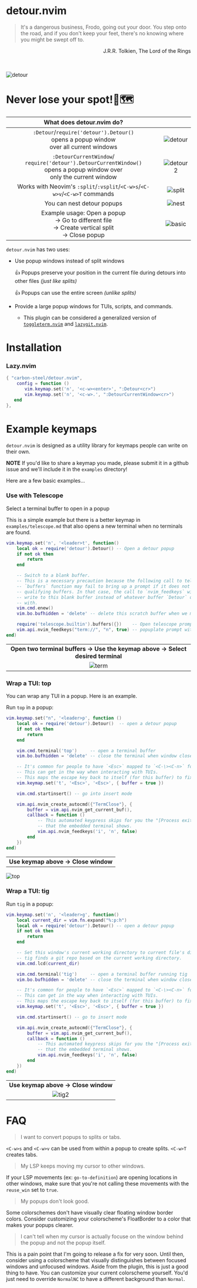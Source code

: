 # detour.nvim
> It's a dangerous business, Frodo, going out your door. You step onto the road, and if you don't keep your feet, there's no knowing where you might be swept off to.

<div dir="rtl">
J.R.R. Tolkien, The Lord of the Rings 
</div>
</br></br>

![detour](https://github.com/carbon-steel/detour.nvim/assets/7697639/63a88fd3-f910-4e42-9664-0e14fe88d066)

# Never lose your spot!📍🗺️

| What does detour.nvim do? | |
| :--: | :--: |
| `:Detour`/`require('detour').Detour()` <br />opens a popup window<br />over all current windows | ![detour](https://github.com/carbon-steel/detour.nvim/assets/7697639/1eb85155-7134-473f-8df0-dd15f55c1d8c) |
| `:DetourCurrentWindow`/<br />`require('detour').DetourCurrentWindow()`<br />opens a popup window over<br />only the current window | ![detour2](https://github.com/carbon-steel/detour.nvim/assets/7697639/d3f0db15-916b-4b17-b227-0e4aa8fc318d) |
| Works with Neovim's `:split`/`:vsplit`/`<C-w>s`/`<C-w>v`/`<C-w>T` commands | ![split](https://github.com/carbon-steel/detour.nvim/assets/7697639/4ffa7f36-8b2a-4d91-a8bb-7012f7b82015) |
| You can nest detour popups | ![nest](https://github.com/carbon-steel/detour.nvim/assets/7697639/5fc3cad6-9acf-482d-97cb-c75788617cf8) |
| Example usage: Open a popup <br />-> Go to different file <br />-> Create vertical split <br />-> Close popup | ![basic](https://github.com/carbon-steel/detour.nvim/assets/7697639/3a408a14-8b9d-4bd4-90db-e633c5f97b7c) |

`detour.nvim` has two uses:
* Use popup windows instead of split windows
  
  :+1: Popups preserve your position in the current file during detours into other files *(just like splits)*

  :+1: Popups can use the entire screen *(unlike splits)*

* Provide a large popup windows for TUIs, scripts, and commands.
    * This plugin can be considered a generalized version of [`toggleterm.nvim`](https://github.com/akinsho/toggleterm.nvim) and [`lazygit.nvim`](https://github.com/kdheepak/lazygit.nvim).

# Installation

### Lazy.nvim

```lua
{ "carbon-steel/detour.nvim",
    config = function ()
       vim.keymap.set('n', '<c-w><enter>', ":Detour<cr>")
       vim.keymap.set('n', '<c-w>.', ":DetourCurrentWindow<cr>")
   end
},
```

# Example keymaps
`detour.nvim` is designed as a utility library for keymaps people can write on their own.

**NOTE** If you'd like to share a keymap you made, please submit it in a github issue and we'll include it in the `examples` directory!

Here are a few basic examples...

### Use with Telescope
Select a terminal buffer to open in a popup

This is a simple example but there is a better keymap in `examples/telescope.md` that also opens a new terminal when no terminals are found.
```lua
vim.keymap.set('n', '<leader>t', function()
    local ok = require('detour').Detour() -- Open a detour popup
    if not ok then
        return
    end

    -- Switch to a blank buffer.
    -- This is a necessary precaution because the following call to telescope's
    -- `buffers` function may fail to bring up a prompt if it does not find any
    -- qualifying buffers. In that case, the call to `nvim_feedkeys` will
    -- write to this blank buffer instead of whatever buffer `Detour` opened
    -- with.
    vim.cmd.enew()
    vim.bo.bufhidden = 'delete' -- delete this scratch buffer when we move out of it

    require('telescope.builtin').buffers({})    -- Open telescope prompt
    vim.api.nvim_feedkeys("term://", "n", true) -- popuplate prompt with "term"
end)
```
||
|:--:|
| **Open two terminal buffers -> Use the keymap above -> Select desired terminal** |
| ![term](https://github.com/carbon-steel/detour.nvim/assets/7697639/775cd697-d47e-4d3c-9aaf-9f7f86c266f0) |


### Wrap a TUI: top
You can wrap any TUI in a popup. Here is an example.

Run `top` in a popup:
```lua
vim.keymap.set("n", '<leader>p', function ()
    local ok = require('detour').Detour()  -- open a detour popup
    if not ok then
        return
    end

    vim.cmd.terminal('top')     -- open a terminal buffer
    vim.bo.bufhidden = 'delete' -- close the terminal when window closes

    -- It's common for people to have `<Esc>` mapped to `<C-\><C-n>` for terminals.
    -- This can get in the way when interacting with TUIs.
    -- This maps the escape key back to itself (for this buffer) to fix this problem.
    vim.keymap.set('t', '<Esc>', '<Esc>', { buffer = true })

    vim.cmd.startinsert() -- go into insert mode

    vim.api.nvim_create_autocmd({"TermClose"}, {
        buffer = vim.api.nvim_get_current_buf(),
        callback = function ()
            -- This automated keypress skips for you the "[Process exited 0]" message
            -- that the embedded terminal shows.
            vim.api.nvim_feedkeys('i', 'n', false)
        end
    })
end)
```

||
| :--: |
| **Use keymap above -> Close window** |
![top](https://github.com/carbon-steel/detour.nvim/assets/7697639/49dd12ab-630b-4558-9486-fe82cc94882c)

### Wrap a TUI: tig
Run `tig` in a popup:
```lua
vim.keymap.set('n', '<leader>g', function()
    local current_dir = vim.fn.expand("%:p:h")
    local ok = require('detour').Detour() -- open a detour popup
    if not ok then
        return
    end

    -- Set this window's current working directory to current file's directory.
    -- tig finds a git repo based on the current working directory. 
    vim.cmd.lcd(current_dir)

    vim.cmd.terminal('tig')     -- open a terminal buffer running tig
    vim.bo.bufhidden = 'delete' -- close the terminal when window closes

    -- It's common for people to have `<Esc>` mapped to `<C-\><C-n>` for terminals.
    -- This can get in the way when interacting with TUIs.
    -- This maps the escape key back to itself (for this buffer) to fix this problem.
    vim.keymap.set('t', '<Esc>', '<Esc>', { buffer = true })

    vim.cmd.startinsert() -- go to insert mode

    vim.api.nvim_create_autocmd({"TermClose"}, {
        buffer = vim.api.nvim_get_current_buf(),
        callback = function ()
            -- This automated keypress skips for you the "[Process exited 0]" message
            -- that the embedded terminal shows.
            vim.api.nvim_feedkeys('i', 'n', false)
        end
    })
end)
```

||
|:--:|
| **Use keymap above -> Close window** |
| ![tig2](https://github.com/carbon-steel/detour.nvim/assets/7697639/7dd84b42-26d8-487b-8486-aa08e0fef5c8) |

# FAQ
> I want to convert popups to splits or tabs.

`<C-w>s` and `<C-w>v` can be used from within a popup to create splits. `<C-w>T` creates tabs.

> My LSP keeps moving my cursor to other windows.

If your LSP movements (ex: `go-to-definition`) are opening locations in other windows, make sure that you're not calling these movements with the `reuse_win` set to `true`.

> My popups don't look good.

Some colorschemes don't have visually clear floating window border colors. Consider customizing your colorscheme's FloatBorder to a color that makes your popups clearer.

> I can't tell when my cursor is actually focuse on the window behind the popup and not the popup itself.

This is a pain point that I'm going to release a fix for very soon. Until then, consider using a colorscheme that visually distinguishes between focused windows and unfocused windows. Aside from the plugin, this is just a good thing to have. You can customize your current colorscheme yourself. You'd just need to override `NormalNC` to have a different background than `Normal`.

